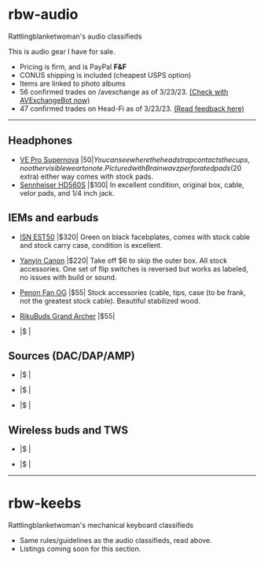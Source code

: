 # rbw-audio
Rattlingblanketwoman's audio classifieds

This is audio gear I have for sale.
* Pricing is firm, and is PayPal **F&F**
* CONUS shipping is included (cheapest USPS option)
* Items are linked to photo albums
* 56 confirmed trades on /avexchange as of 3/23/23. <a href="https://www.reddit.com/message/compose/?to=AVexchangeBot&subject=Feedback%20Check&message=Enter%20username%20below%20that%20you%20want%20to%20check:%0A%0Au/rattlingblanketwoman">(Check with AVExchangeBot now)</a>
* 47 confirmed trades on Head-Fi as of 3/23/23. <a href="https://www.head-fi.org/members/rattlingblanketwoman.535939/#classifieds-feedback">(Read feedback here)</a>

___

## Headphones

* <a href="https://photos.app.goo.gl/tbgVABTy5Py1hca5A">VE Pro Supernova</a> |$50| You can see where the headstrap contacts the cups, no other visible wear to note. Pictured with Brainwavz perforated pads ($20 extra) either way comes with stock pads.
* <a href="https://photos.app.goo.gl/tbgVABTy5Py1hca5A">Sennheiser HD560S</a> |$100| In excellent condition, original box, cable, velor pads, and 1/4 inch jack.

## IEMs and earbuds

* <a href="">ISN EST50</a> |$320| Green on black facebplates, comes with stock cable and stock carry case, condition is excellent.</a>

* <a href="">Yanyin Canon</a> |$220| Take off $6 to skip the outer box. All stock accessories. One set of flip switches is reversed but works as labeled, no issues with build or sound.

* <a href="">Penon Fan OG</a> |$55| Stock accessories (cable, tips, case (to be frank, not the greatest stock cable). Beautiful stabilized wood.

* <a href="">RikuBuds Grand Archer</a> |$55|

* <a href=""></a> |$ |

## Sources (DAC/DAP/AMP)

* <a href=""></a> |$ |

* <a href=""></a> |$ |

* <a href=""></a> |$ |

## Wireless buds and TWS

* <a href=""></a> |$ |

* <a href=""></a> |$ |
___

# rbw-keebs
Rattlingblanketwoman's mechanical keyboard classifieds

* Same rules/guidelines as the audio classifieds, read above.
* Listings coming soon for this section.
